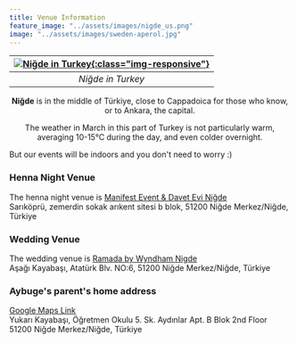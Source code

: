 ```yaml
---
title: Venue Information
feature_image: "../assets/images/nigde_us.png"
image: "../assets/images/sweden-aperol.jpg"
---
```


|[![Niğde in Turkey](../assets/images/nigde_bw.png){:class="img-responsive"}](../assets/images/nigde_bw.png)|  
|:--:|
| *Niğde in Turkey* |

<p style='text-align: center'> <b>Niğde</b> is in the middle of Türkiye, close to Cappadoica for those who know, or to Ankara, the capital.</p>
<p style='text-align: center'> The weather in March in this part of Turkey is not particularly warm, averaging 10-15°C during the day, and even colder overnight. </p>
<p style='text-align: left'> But our events will be indoors and you don't need to worry :) </p>

### Henna Night Venue

<p style='text-align: left'>The henna night venue is <a href='https://maps.app.goo.gl/HNPNMs7gRZkiBLT2A'>Manifest Event & Davet Evi Niğde </a>  <br> Sarıköprü, zemerdin sokak arıkent sitesi b blok, 51200 Niğde Merkez/Niğde, Türkiye</p>

### Wedding Venue

<p style='text-align: left'>The wedding venue is <a href='https://maps.app.goo.gl/Vx4qrTipZBPjYi889'>Ramada by Wyndham Nigde</a>  <br> Aşağı Kayabaşı, Atatürk Blv. NO:6, 51200 Niğde Merkez/Niğde, Türkiye</p>

### Aybuge's parent's home address

<p style='text-align: left'> <a href='https://maps.app.goo.gl/JHSh937ezQtfYVX27'>Google Maps Link</a>  <br> Yukarı Kayabaşı, Öğretmen Okulu 5. Sk. Aydınlar Apt. B Blok 2nd Floor 51200 Niğde Merkez/Niğde, Türkiye 
</p>

